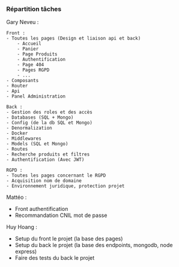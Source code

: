 ### Répartition tâches

Gary Neveu :

    Front :
    - Toutes les pages (Design et liaison api et back)
        - Accueil
        - Panier
        - Page Produits
        - Authentification
        - Page 404
        - Pages RGPD
        - ...
    - Composants
    - Router
    - Api
    - Panel Administration

    Back :
    - Gestion des roles et des accès
    - Databases (SQL + Mongo)
    - Config (de la db SQL et Mongo)
    - Denormalization
    - Docker
    - Middlewares
    - Models (SQL et Mongo)
    - Routes
    - Recherche produits et filtres
    - Authentification (Avec JWT)

    RGPD :
    - Toutes les pages concernant le RGPD
    - Acquisition nom de domaine
    - Environnement juridique, protection projet

Mattéo :

- Front authentification
- Recommandation CNIL mot de passe

Huy Hoang :

- Setup du front le projet (la base des pages)
- Setup du back le projet (la base des endpoints, mongodb, node express)
- Faire des tests du back le projet 
